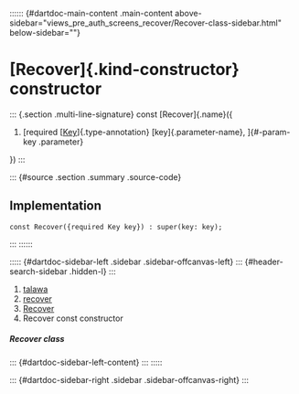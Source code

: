 :::::: {#dartdoc-main-content .main-content above-sidebar="views_pre_auth_screens_recover/Recover-class-sidebar.html" below-sidebar=""}
<div>

# [Recover]{.kind-constructor} constructor

</div>

::: {.section .multi-line-signature}
const [Recover]{.name}({

1.  [required
    [[Key](https://api.flutter.dev/flutter/foundation/Key-class.html)]{.type-annotation}
    [key]{.parameter-name}, ]{#-param-key .parameter}

})
:::

::: {#source .section .summary .source-code}
## Implementation

``` language-dart
const Recover({required Key key}) : super(key: key);
```
:::
::::::

::::: {#dartdoc-sidebar-left .sidebar .sidebar-offcanvas-left}
::: {#header-search-sidebar .hidden-l}
:::

1.  [talawa](../../index.html)
2.  [recover](../../views_pre_auth_screens_recover/)
3.  [Recover](../../views_pre_auth_screens_recover/Recover-class.html)
4.  Recover const constructor

##### Recover class

::: {#dartdoc-sidebar-left-content}
:::
:::::

::: {#dartdoc-sidebar-right .sidebar .sidebar-offcanvas-right}
:::
